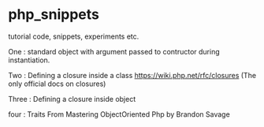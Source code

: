 # php_snippets
tutorial code, snippets, experiments etc.


One : standard object with argument passed to contructor during instantiation.

Two :  Defining a closure inside a class  https://wiki.php.net/rfc/closures (The only official docs on closures)

Three : Defining a closure inside object

four : Traits From Mastering ObjectOriented Php by Brandon Savage

